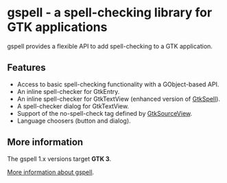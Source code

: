 gspell - a spell-checking library for GTK applications
======================================================

gspell provides a flexible API to add spell-checking to a GTK application.

Features
--------

- Access to basic spell-checking functionality with a GObject-based API.
- An inline spell-checker for GtkEntry.
- An inline spell-checker for GtkTextView (enhanced version of
  [GtkSpell](https://gtkspell.sourceforge.net/)).
- A spell-checker dialog for GtkTextView.
- Support of the no-spell-check tag defined by
  [GtkSourceView](https://wiki.gnome.org/Projects/GtkSourceView).
- Language choosers (button and dialog).

More information
----------------

The gspell 1.x versions target **GTK 3**.

[More information about gspell](docs/more-information.md).
